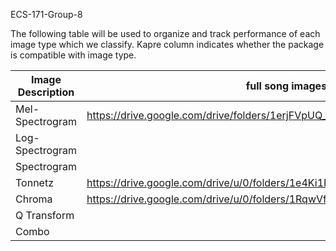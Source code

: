 ECS-171-Group-8

The following table will be used to organize and track performance of each image type which we classify. Kapre column indicates whether the package is compatible with image type.

| Image Description | full song images | 3second images | best classification | synth time | Kapre |
|----|----|----|----|----|----|
|Mel-Spectrogram| https://drive.google.com/drive/folders/1erjFVpUQ_9YdafDmV7L8ZruSFs6NMPWv |  | .1 |  | true |
|Log-Spectrogram|  |  | 0 |  | ? |
|Spectrogram|  |  | 0 |  | ? |
|Tonnetz| https://drive.google.com/drive/u/0/folders/1e4Ki1RUQUiy1_oHcvk2Bu4RyI4Ibc3Lv |  | 0 |  | ? |
|Chroma| https://drive.google.com/drive/u/0/folders/1RqwVfBHhAXt2Le7l91OnbTY_mJEfa4lV |  | 0 |  | ? |
|Q Transform|  |  | 0 |  | ? |
|Combo|  |  | 0 |  | ? |
